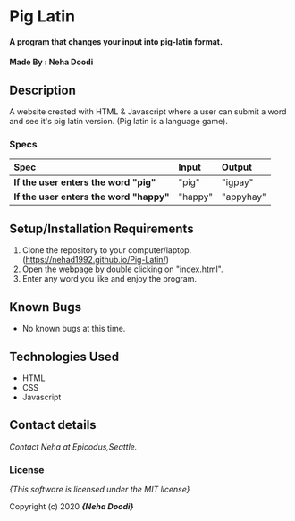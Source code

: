 # Pig Latin

#### A program that changes your input into pig-latin format.

#### Made By : Neha Doodi

## Description

A website created with HTML & Javascript where a user can submit a word and see it's pig latin version. (Pig latin is a language game).


### Specs
| Spec | Input | Output |
| :-------------     | :------------- | :------------- |
| **If the user enters the word "pig"** |  "pig" |  "igpay" |
| **If the user enters the word "happy"**|  "happy" |  "appyhay" |


## Setup/Installation Requirements

1. Clone the repository to your computer/laptop. (https://nehad1992.github.io/Pig-Latin/)
2. Open the webpage by double clicking on "index.html".
3. Enter any word you like and enjoy the program.


## Known Bugs
* No known bugs at this time.

## Technologies Used
* HTML
* CSS
* Javascript

## Contact details

_Contact Neha at Epicodus,Seattle._

### License

*{This software is licensed under the MIT license}*

Copyright (c) 2020 **_{Neha Doodi}_**

